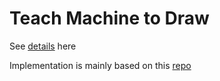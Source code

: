 # Teach Machine to Draw

See [details](https://hackmd.io/@cyyeh/sketch-rnn) here

Implementation is mainly based on this [repo](https://github.com/stwind/SketchRNN_tf2)